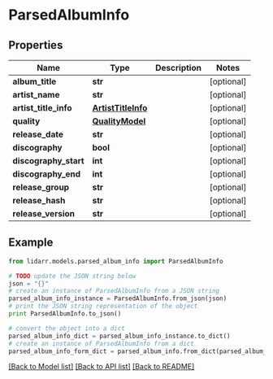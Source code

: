 # ParsedAlbumInfo


## Properties
Name | Type | Description | Notes
------------ | ------------- | ------------- | -------------
**album_title** | **str** |  | [optional] 
**artist_name** | **str** |  | [optional] 
**artist_title_info** | [**ArtistTitleInfo**](ArtistTitleInfo.md) |  | [optional] 
**quality** | [**QualityModel**](QualityModel.md) |  | [optional] 
**release_date** | **str** |  | [optional] 
**discography** | **bool** |  | [optional] 
**discography_start** | **int** |  | [optional] 
**discography_end** | **int** |  | [optional] 
**release_group** | **str** |  | [optional] 
**release_hash** | **str** |  | [optional] 
**release_version** | **str** |  | [optional] 

## Example

```python
from lidarr.models.parsed_album_info import ParsedAlbumInfo

# TODO update the JSON string below
json = "{}"
# create an instance of ParsedAlbumInfo from a JSON string
parsed_album_info_instance = ParsedAlbumInfo.from_json(json)
# print the JSON string representation of the object
print ParsedAlbumInfo.to_json()

# convert the object into a dict
parsed_album_info_dict = parsed_album_info_instance.to_dict()
# create an instance of ParsedAlbumInfo from a dict
parsed_album_info_form_dict = parsed_album_info.from_dict(parsed_album_info_dict)
```
[[Back to Model list]](../README.md#documentation-for-models) [[Back to API list]](../README.md#documentation-for-api-endpoints) [[Back to README]](../README.md)


